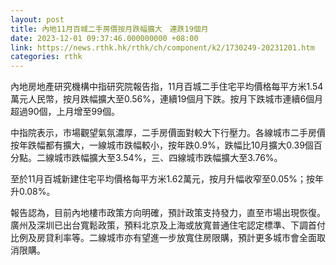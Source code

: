 ```yaml
---
layout: post
title: 內地11月百城二手房價按月跌幅擴大　連跌19個月
date: 2023-12-01 09:37:46.000000000 +08:00
link: https://news.rthk.hk/rthk/ch/component/k2/1730249-20231201.htm
categories: rthk
---
```


內地房地產研究機構中指研究院報告指，11月百城二手住宅平均價格每平方米1.54萬元人民幣，按月跌幅擴大至0.56%，連續19個月下跌。按月下跌城市連續6個月超過90個，上月增至99個。

中指院表示，市場觀望氣氛濃厚，二手房價面對較大下行壓力。各線城市二手房價按年跌幅都有擴大，一線城市跌幅較小，按年跌0.9%，跌幅比10月擴大0.39個百分點。二線城市跌幅擴大至3.54%，三、四線城市跌幅擴大至3.76%。

至於11月百城新建住宅平均價格每平方米1.62萬元，按月升幅收窄至0.05%；按年升0.08%。

報告認為，目前內地樓市政策方向明確，預計政策支持發力，直至市場出現恢復。廣州及深圳已出台寬鬆政策，預料北京及上海或放寬普通住宅認定標準、下調首付比例及房貸利率等。二線城市亦有望進一步放寬住房限購，預計更多城市會全面取消限購。
